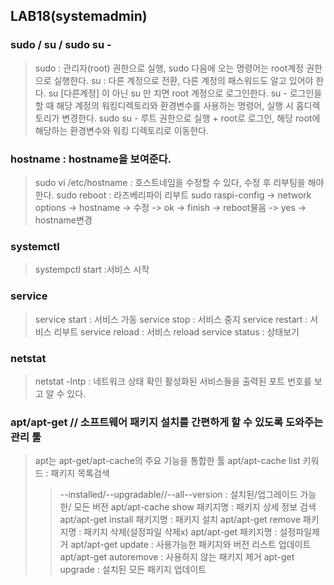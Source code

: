 ## LAB18(systemadmin)
### sudo / su / sudo su -
> sudo : 관리자(root) 권한으로 실행, sudo 다음에 오는 명령어는 root계정 권한으로 실행한다.
> su : 다른 계정으로 전환, 다른 계정의 패스워드도 알고 있어야 한다.
> su [다른계정] 이 아닌 su 만 치면 root 계정으로 로그인한다.
> su - 로그인을 할 때 해당 계정의 워킹디렉토리와 환경변수를 사용하는 명령어, 실행 시 홈디렉토리가 변경한다.
> sudo su - 루트 권한으로 실행 + root로 로그인, 해당 root에 해당하는 환경변수와 워킹 디렉토리로 이동한다.

### hostname : hostname을 보여준다.
> sudo vi /etc/hostname : 호스트네임을 수정할 수 있다, 수정 후 리부팅을 해야 한다.
> sudo reboot : 라즈베리파이 리부트
> sudo raspi-config -> network options -> hostname -> 수정 -> ok -> finish -> reboot물음 -> yes -> hostname변경

### systemctl
> systempctl start <servicename> :서비스 시작

### service
> service <servicename> start : 서비스 가동
> service <servicename> stop : 서비스 중지
> service <servicename> restart : 서비스 리부트
> service <servicename> reload : 서비스 reload
> service <servicename> status : 상태보기

### netstat
> netstat -lntp : 네트워크 상태 확인 활성화된 서비스들을 출력된 포트 번호를 보고 알 수 있다.

### apt/apt-get // 소프트웨어 패키지 설치를 간편하게 할 수  있도록 도와주는 관리 툴
> apt는 apt-get/apt-cache의 주요 기능을 통합한 툴
> apt/apt-cache list 키워드 : 패키지 목록검색
> > --installed/--upgradable//--all--version : 설치된/업그레이드 가능한/ 모든 버전
> apt/apt-cache show 패키지명 : 패키지 상세 정보 검색
> apt/apt-get install 패키지명 : 패키지 설치
> apt/apt-get remove 패키지명 : 패키지 삭제(설정파일 삭제x)
> apt/apt-get 패키지명 : 설정파일제거
> apt/apt-get update : 사용가능한 패키지와 버전 리스트 업데이트
> apt/apt-get autoremove : 사용하지 않는 패키지 제거
> apt-get upgrade : 설치된 모든 패키지 업데이트
